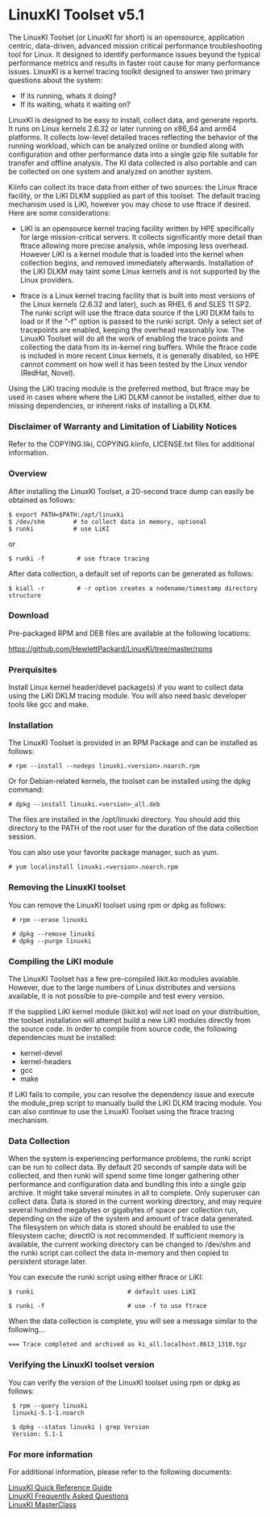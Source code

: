 # LinuxKI Toolset v5.1

The LinuxKI Toolset (or LinuxKI for short) is an opensource, application centric, data-driven, advanced mission critical performance troubleshooting tool for Linux.  It designed to identify performance issues beyond the typical performance metrics and results in faster root cause for many performance issues. LinuxKI is a kernel tracing toolkit designed to answer two primary questions about the system:

* If its running, whats it doing?
* If its waiting, whats it waiting on?

LinuxKI is designed to be easy to install, collect data, and generate reports.   It runs on Linux kernels 2.6.32 or later running on x86_64 and arm64 platforms. It collects low-level detailed traces reflecting the behavior of the running workload, which can be analyzed online or bundled along with configuration and other performance data into a single gzip file suitable for transfer and offline analysis.  The KI data collected is also portable and can be collected on one system and analyzed on another system.

Kiinfo can collect its trace data from either of two sources: the Linux ftrace facility, or the LiKI DLKM supplied as part of this toolset.   The default tracing mechanism used is LiKI, however you may chose to use ftrace if desired.  Here are some considerations:

  - LiKI is an opensource kernel tracing facility written by HPE specifically for large mission-critical servers. It collects significantly more detail than ftrace allowing more precise analysis, while imposing less overhead. However LiKI is a kernel module that is loaded into the kernel when collection begins, and removed immediately afterwards. Installation of the LiKI DLKM may taint some Linux kernels and is not supported by the Linux providers.

  - ftrace is a Linux kernel tracing facility that is built into most versions of the Linux kernels (2.6.32 and later), such as RHEL 6 and SLES 11 SP2.  The runki script  will use the ftrace data source if the LiKI DLKM fails to load or if the "-f" option is passed to the runki script.  Only a select set of tracepoints are enabled, keeping the overhead reasonably low. The LinuxKI Toolset will do all the work of enabling the trace points and collecting the data from its in-kernel ring buffers. While the ftrace code is included in more recent Linux kernels, it is generally disabled, so HPE cannot comment on how well it has been tested by the Linux vendor (RedHat, Novel).

Using the LiKI tracing module is the preferred method, but ftrace may be used in cases where where the LiKI DLKM cannot be installed, either due to missing dependencies, or inherent risks of installing a DLKM.

### Disclaimer of Warranty and Limitation of Liability Notices

Refer to the COPYING.liki, COPYING.kiinfo, LICENSE.txt files for additional
information.

### Overview
After installing the LinuxKI Toolset, a 20-second trace dump can easily be obtained as follows:

    $ export PATH=$PATH:/opt/linuxki 
    $ /dev/shm        # to collect data in memory, optional
    $ runki           # use LiKI 

or

    $ runki -f         # use ftrace tracing

After data collection, a default set of reports can be generated as follows:

    $ kiall -r         # -r option creates a nodename/timestamp directory structure


### Download
Pre-packaged RPM and DEB files are available at the following locations:

https://github.com/HewlettPackard/LinuxKI/tree/master/rpms

### Prerquisites

Install Linux kernel header/devel package(s) if you want to collect data using the LiKI DKLM tracing module.  You will also need basic developer tools like gcc and make.

### Installation

The LinuxKI Toolset is provided in an RPM Package and can be installed as
follows:

    # rpm --install --nodeps linuxki.<version>.noarch.rpm

Or for Debian-related kernels, the toolset can be installed using the dpkg
command:

    # dpkg --install linuxki.<version>_all.deb

The files are installed in the /opt/linuxki directory. You should add this directory to the PATH of the root user for the duration of the data collection session.

You can also use your favorite package manager, such as yum.

    # yum localinstall linuxki.<version>.noarch.rpm

### Removing the LinuxKI toolset

You can remove the LinuxKI toolset using rpm or dpkg as follows:

     # rpm --erase linuxki

     # dpkg --remove linuxki
     # dpkg --purge linuxki


### Compiling the LiKI module

The LinuxKI Toolset has a few pre-compiled likit.ko modules avaiable.  However, due to the large numbers of Linux distributes and versions available, it is not possible to pre-compile and test every version.

If the supplied LiKI kernel module (likit.ko) will not load on your distribuition, the toolset installation will attempt build a new LiKI modules directly from the source code.   In order to compile from source code, the following dependencies must be installed:

* kernel-devel
* kernel-headers
* gcc
* make

If LiKI fails to compile, you can resolve the dependency issue and execute the module_prep script to manually build the LiKI DLKM tracing module.  You can also continue to use the LinuxKI Toolset using the ftrace tracing
mechanism.

### Data Collection

When the system is experiencing performance problems, the runki script can be run to collect data. By default 20 seconds of sample data will be collected, and then runki will spend some time longer gathering other performance and configuration data and bundling this into a single gzip archive. It might take several minutes in all to complete. Only superuser can collect data.  Data is stored in the current working directory, and may require several hundred megabytes or gigabytes of space per collection run, depending on the size of the system and amount of trace data generated.  The filesystem on which data is stored should be enabled to use the filesystem cache; directIO is not recommended.  If sufficient memory is available, the current working directory can be changed to /dev/shm and the runki script can collect the data in-memory and then copied to persistent storage later.

You can execute the runki script using either ftrace or LiKI:

    $ runki                          # default uses LiKI

    $ runki -f                       # use -f to use ftrace

When the data collection is complete, you will see a message similar to the following...

    === Trace completed and archived as ki_all.localhost.0613_1310.tgz

### Verifying the LinuxKI toolset version

You can verify the version of the LinuxKI toolset using rpm or dpkg as follows:

     $ rpm --query linuxki
     linuxki-5.1-1.noarch

     $ dpkg --status linuxki | grep Version
     Version: 5.1-1

### For more information

For additional information, please refer to the following documents:

[LinuxKI Quick Reference Guide](https://github.com/HewlettPackard/LinuxKI/blob/master/documentation/LinuxKI_QuickRefGuide.pdf)
\
[LinuxKI Frequently Asked Questions](https://github.com/HewlettPackard/LinuxKI/blob/master/documentation/LinuxKI_FAQ.pdf)
\
[LinuxKI MasterClass](https://github.com/HewlettPackard/LinuxKI/blob/master/documentation/LinuxKI_MasterClass.pdf)
